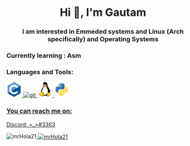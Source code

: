 <h1 align="center">Hi 👋, I'm Gautam</h1>
<h3 align="center">I am interested in Emmeded systems and Linux (Arch specifically) and Operating Systems</h3>


<h3 align="left">Currently learning : Asm</h3>

<h3 align="left">Languages and Tools:</h3>
<p align="left"> <a href="https://www.cprogramming.com/" target="_blank"> <img src="https://raw.githubusercontent.com/devicons/devicon/master/icons/c/c-original.svg" alt="c" width="40" height="40"/> </a></a> <a href="https://git-scm.com/" target="_blank"> <img src="https://www.vectorlogo.zone/logos/git-scm/git-scm-icon.svg" alt="git" width="40" height="40"/> </a> <a href="https://www.linux.org/" target="_blank"> <img src="https://raw.githubusercontent.com/devicons/devicon/master/icons/linux/linux-original.svg" alt="linux" width="40" height="40"/> </a><a href="https://www.python.org" target="_blank"> <img src="https://raw.githubusercontent.com/devicons/devicon/master/icons/python/python-original.svg" alt="python" width="40" height="40"/></p>

<h3 align="left">You can reach me on:</h3>
<p align="left">Discord: =_=#3363</p>

<p><img align="left" src="https://github-readme-stats.vercel.app/api/top-langs?username=mrHola21&show_icons=true&locale=en&layout=compact" alt="mrHola21" /></p>

<p>&nbsp;<img align="center" src="https://github-readme-stats.vercel.app/api?username=mrHola21&show_icons=true&locale=en" alt="mrHola21" /></p>

